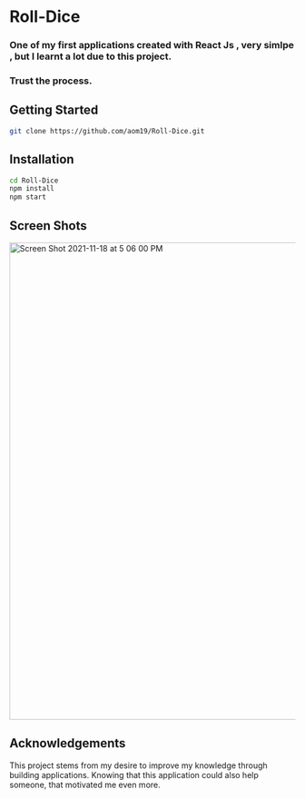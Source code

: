 # Roll-Dice

### One of my first applications created with React Js , very simlpe , but I learnt a lot due to this project.
### Trust the process.


## Getting Started
```bash
git clone https://github.com/aom19/Roll-Dice.git 
```


## Installation
```bash
cd Roll-Dice
npm install 
npm start

```



## Screen Shots
<img width="841" alt="Screen Shot 2021-11-18 at 5 06 00 PM" src="https://user-images.githubusercontent.com/39848284/142441114-19732d7c-64f8-4de9-b8ca-5dfdad9aa700.png">




## Acknowledgements
This project stems from my desire to improve my knowledge through building applications.
Knowing that this application could also help someone, that motivated me even more.


